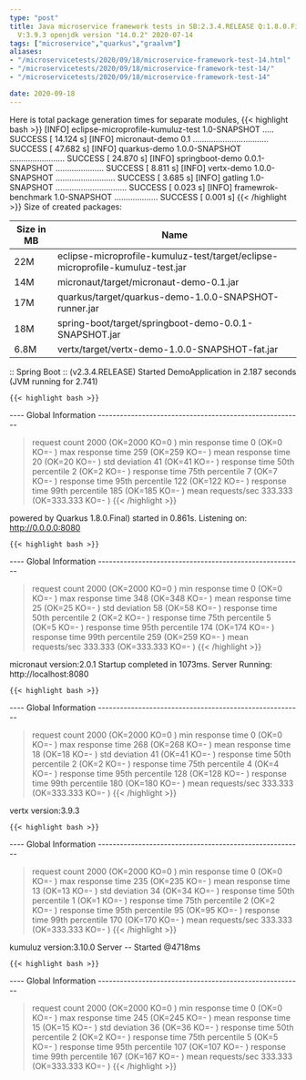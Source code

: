 ```yaml
---
type: "post"
title: Java microservice framework tests in SB:2.3.4.RELEASE Q:1.8.0.Final M:2.0.2
  V:3.9.3 openjdk version "14.0.2" 2020-07-14
tags: ["microservice","quarkus","graalvm"]
aliases:
- "/microservicetests/2020/09/18/microservice-framework-test-14.html"
- "/microservicetests/2020/09/18/microservice-framework-test-14/"
- "/microservicetests/2020/09/18/microservice-framework-test-14"

date: 2020-09-18
---
```

 
Here is total package generation times for separate modules,
{{< highlight bash >}}
[INFO] eclipse-microprofile-kumuluz-test 1.0-SNAPSHOT ..... SUCCESS [ 14.124 s]
[INFO] micronaut-demo 0.1 ................................. SUCCESS [ 47.682 s]
[INFO] quarkus-demo 1.0.0-SNAPSHOT ........................ SUCCESS [ 24.870 s]
[INFO] springboot-demo 0.0.1-SNAPSHOT ..................... SUCCESS [  8.811 s]
[INFO] vertx-demo 1.0.0-SNAPSHOT .......................... SUCCESS [  3.685 s]
[INFO] gatling 1.0-SNAPSHOT ............................... SUCCESS [  0.023 s]
[INFO] framewrok-benchmark 1.0-SNAPSHOT ................... SUCCESS [  0.001 s]
{{< /highlight >}}
Size of created packages:

| Size in MB |  Name |
|------------|-------|
| 22M | eclipse-microprofile-kumuluz-test/target/eclipse-microprofile-kumuluz-test.jar |
| 14M | micronaut/target/micronaut-demo-0.1.jar |
| 17M | quarkus/target/quarkus-demo-1.0.0-SNAPSHOT-runner.jar |
| 18M | spring-boot/target/springboot-demo-0.0.1-SNAPSHOT.jar |
| 6.8M | vertx/target/vertx-demo-1.0.0-SNAPSHOT-fat.jar |


:: Spring Boot :: (v2.3.4.RELEASE) Started DemoApplication in 2.187 seconds (JVM running for 2.741)

    {{< highlight bash >}}
---- Global Information --------------------------------------------------------
> request count                                       2000 (OK=2000   KO=0     )
> min response time                                      0 (OK=0      KO=-     )
> max response time                                    259 (OK=259    KO=-     )
> mean response time                                    20 (OK=20     KO=-     )
> std deviation                                         41 (OK=41     KO=-     )
> response time 50th percentile                          2 (OK=2      KO=-     )
> response time 75th percentile                          7 (OK=7      KO=-     )
> response time 95th percentile                        122 (OK=122    KO=-     )
> response time 99th percentile                        185 (OK=185    KO=-     )
> mean requests/sec                                333.333 (OK=333.333 KO=-     )
{{< /highlight >}}

powered by Quarkus 1.8.0.Final) started in 0.861s. Listening on: http://0.0.0.0:8080

    {{< highlight bash >}}
---- Global Information --------------------------------------------------------
> request count                                       2000 (OK=2000   KO=0     )
> min response time                                      0 (OK=0      KO=-     )
> max response time                                    348 (OK=348    KO=-     )
> mean response time                                    25 (OK=25     KO=-     )
> std deviation                                         58 (OK=58     KO=-     )
> response time 50th percentile                          2 (OK=2      KO=-     )
> response time 75th percentile                          5 (OK=5      KO=-     )
> response time 95th percentile                        174 (OK=174    KO=-     )
> response time 99th percentile                        259 (OK=259    KO=-     )
> mean requests/sec                                333.333 (OK=333.333 KO=-     )
{{< /highlight >}}

micronaut version:2.0.1 Startup completed in 1073ms. Server Running: http://localhost:8080

    {{< highlight bash >}}
---- Global Information --------------------------------------------------------
> request count                                       2000 (OK=2000   KO=0     )
> min response time                                      0 (OK=0      KO=-     )
> max response time                                    268 (OK=268    KO=-     )
> mean response time                                    18 (OK=18     KO=-     )
> std deviation                                         41 (OK=41     KO=-     )
> response time 50th percentile                          2 (OK=2      KO=-     )
> response time 75th percentile                          4 (OK=4      KO=-     )
> response time 95th percentile                        128 (OK=128    KO=-     )
> response time 99th percentile                        180 (OK=180    KO=-     )
> mean requests/sec                                333.333 (OK=333.333 KO=-     )
{{< /highlight >}}

vertx version:3.9.3

    {{< highlight bash >}}
---- Global Information --------------------------------------------------------
> request count                                       2000 (OK=2000   KO=0     )
> min response time                                      0 (OK=0      KO=-     )
> max response time                                    235 (OK=235    KO=-     )
> mean response time                                    13 (OK=13     KO=-     )
> std deviation                                         34 (OK=34     KO=-     )
> response time 50th percentile                          1 (OK=1      KO=-     )
> response time 75th percentile                          2 (OK=2      KO=-     )
> response time 95th percentile                         95 (OK=95     KO=-     )
> response time 99th percentile                        170 (OK=170    KO=-     )
> mean requests/sec                                333.333 (OK=333.333 KO=-     )
{{< /highlight >}}

kumuluz version:3.10.0 Server -- Started @4718ms

    {{< highlight bash >}}
---- Global Information --------------------------------------------------------
> request count                                       2000 (OK=2000   KO=0     )
> min response time                                      0 (OK=0      KO=-     )
> max response time                                    245 (OK=245    KO=-     )
> mean response time                                    15 (OK=15     KO=-     )
> std deviation                                         36 (OK=36     KO=-     )
> response time 50th percentile                          2 (OK=2      KO=-     )
> response time 75th percentile                          5 (OK=5      KO=-     )
> response time 95th percentile                        107 (OK=107    KO=-     )
> response time 99th percentile                        167 (OK=167    KO=-     )
> mean requests/sec                                333.333 (OK=333.333 KO=-     )
{{< /highlight >}}
